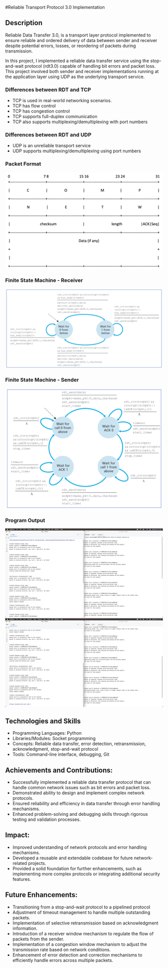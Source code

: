 
#Reliable Transport Protocol 3.0 Implementation

## Description
Reliable Data Transfer 3.0, is a transport layer protocol implemented to ensure reliable and ordered delivery of data 
between sender and receiver despite potential errors, losses, or reordering of packets during transmission.

In this project, I implemented a reliable data transfer service using the stop-and-wait protocol (rdt3.0) capable of 
handling bit errors and packet loss. This project involved both sender and receiver implementations running at the 
application layer using UDP as the underlying transport service.


### Differences between RDT and TCP  
- TCP is used in real-world networking scenarios.
- TCP has flow control
- TCP has congestion control
- TCP supports full-duplex communication
- TCP also supports multiplexing/demultiplexing with port numbers 

### Differences between RDT and UDP 
- UDP is an unreliable transport service
- UDP supports multiplexing/demultiplexing using port numbers 

### Packet Format
![Packet format](Packet%20Format.png)

### Finite State Machine - Receiver
![Receiver FSM](Receiver%20FSM.png)

### Finite State Machine - Sender 
![Sender FSM](Sender%20FSM.png)

### Program Output 
![Screenshot of program output](Screenshot%20output(1).png) 
![Screenshot of program output](Screenshot%20output(2).png)

## Technologies and Skills
- Programming Languages: Python
- Libraries/Modules: Socket programming
- Concepts: Reliable data transfer, error detection, retransmission, acknowledgment, stop-and-wait protocol
- Tools: Command-line interface, debugging, Git

## Achievements and Contributions:
- Successfully implemented a reliable data transfer protocol that can handle common network issues such as bit 
errors and packet loss.
- Demonstrated ability to design and implement complex network protocols.
- Ensured reliability and efficiency in data transfer through error handling mechanisms.
- Enhanced problem-solving and debugging skills through rigorous testing and validation processes.

## Impact:
- Improved understanding of network protocols and error handling mechanisms.
- Developed a reusable and extendable codebase for future network-related projects.
- Provided a solid foundation for further enhancements, such as implementing more complex protocols or integrating 
additional security features.

## Future Enhancements:
- Transitioning from a stop-and-wait protocol to a pipelined protocol
- Adjustment of timeout management to handle multiple outstanding packets.
- Implementation of selective retransmission based on acknowledgment information.
- Introduction of a receiver window mechanism to regulate the flow of packets from the sender.
- Implementation of a congestion window mechanism to adjust the transmission rate based on network conditions.
- Enhancement of error detection and correction mechanisms to efficiently handle errors across multiple packets.